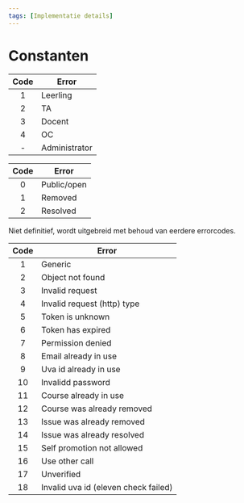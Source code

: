 ```yaml
---
tags: [Implementatie details]
---
```


# Constanten

<!-- title: Roles -->

| Code | Error |
| :--: | ----- |
| 1    | Leerling |
| 2    | TA |
| 3    | Docent |
| 4    | OC |
| -    | Administrator |


<!-- title: Issue/course stati -->

| Code | Error |
| :--: | ----- |
| 0    | Public/open |
| 1    | Removed |
| 2    | Resolved |

Niet definitief, wordt uitgebreid met behoud van eerdere errorcodes.

<!-- title: Error codes -->

| Code | Error |
| :--: | ----- |
| 1    | Generic |
| 2    | Object not found |
| 3    | Invalid request |
| 4    | Invalid request (http) type |
| 5    | Token is unknown |
| 6    | Token has expired |
| 7    | Permission denied |
| 8    | Email already in use |
| 9    | Uva id already in use |
| 10   | Invalidd password |
| 11   | Course already in use |
| 12   | Course was already removed |
| 13   | Issue was already removed |
| 14   | Issue was already resolved |
| 15   | Self promotion not allowed |
| 16   | Use other call |
| 17   | Unverified |
| 18   | Invalid uva id (eleven check failed) |

